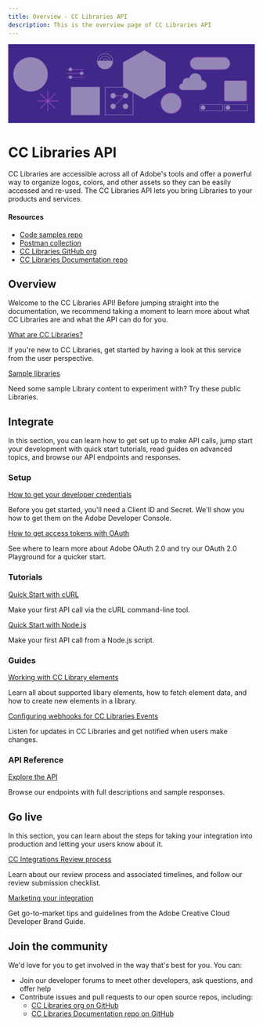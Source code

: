 ```yaml
---
title: Overview - CC Libraries API
description: This is the overview page of CC Libraries API
---
```


<Hero slots="image, heading, text" background="rgb(64, 34, 138)"/>

![Hero image](./illustration.png)

# CC Libraries API

CC Libraries are accessible across all of Adobe's tools and offer a powerful way to organize logos, colors, and other assets so they can be easily accessed and re-used. The CC Libraries API lets you bring Libraries to your products and services.

<Resources slots="heading, links"/>

#### Resources

- [Code samples repo](https://github.com/cc-libraries-api/code-samples)
- [Postman collection](https://github.com/cc-libraries-api/api-docs/blob/master/adobe_cc_libraries_apis.postman_collection.json)
- [CC Libraries GitHub org](https://github.com/cc-libraries-api)
- [CC Libraries Documentation repo](https://github.com/AdobeDocs/cc-libraries-api)

## Overview

Welcome to the CC Libraries API! Before jumping straight into the documentation, we recommend taking a moment to learn more about what CC Libraries are and what the API can do for you.

<DiscoverBlock slots="link, text"/>

[What are CC Libraries?](overview/product-overview/)

If you're new to CC Libraries, get started by having a look at this service from the user perspective.

<DiscoverBlock slots="link, text"/>

[Sample libraries](overview/sample-libraries/)

Need some sample Library content to experiment with? Try these public Libraries.

## Integrate

In this section, you can learn how to get set up to make API calls, jump start your development with quick start tutorials, read guides on advanced topics, and browse our API endpoints and responses.

<DiscoverBlock slots="heading, link, text"/>

### Setup

[How to get your developer credentials](integrate/setup/developer-credentials/)

Before you get started, you'll need a Client ID and Secret. We'll show you how to get them on the Adobe Developer Console.

<DiscoverBlock slots="link, text"/>

[How to get access tokens with OAuth](integrate/setup/oauth/)

See where to learn more about Adobe OAuth 2.0 and try our OAuth 2.0 Playground for a quicker start.

<DiscoverBlock slots="heading, link, text"/>

### Tutorials

[Quick Start with cURL](integrate/tutorials/quick-start-curl/)

Make your first API call via the cURL command-line tool.

<DiscoverBlock slots="link, text"/>

[Quick Start with Node.js](integrate/tutorials/quick-start-nodejs/)

Make your first API call from a Node.js script.

<DiscoverBlock slots="heading, link, text"/>

### Guides

[Working with CC Library elements](integrate/guides/working-with-elements/)

Learn all about supported libary elements, how to fetch element data, and how to create new elements in a library.

<DiscoverBlock slots="link, text"/>

[Configuring webhooks for CC Libraries Events](integrate/guides/configuring-events-webhooks/)

Listen for updates in CC Libraries and get notified when users make changes.

<DiscoverBlock slots="heading, link, text"/>

### API Reference

[Explore the API](api/)

Browse our endpoints with full descriptions and sample responses.

## Go live

In this section, you can learn about the steps for taking your integration into production and letting your users know about it.

<DiscoverBlock slots="link, text"/>

[CC Integrations Review process](go-live/review-process/)

Learn about our review process and associated timelines, and follow our review submission checklist.

<DiscoverBlock slots="link, text"/>

[Marketing your integration](go-live/marketing/)

Get go-to-market tips and guidelines from the Adobe Creative Cloud Developer Brand Guide.

## Join the community

We'd love for you to get involved in the way that's best for you. You can:

- Join our developer forums to meet other developers, ask questions, and offer help
- Contribute issues and pull requests to our open source repos, including:
  - [CC Libraries org on GitHub](https://github.com/cc-libraries-api)
  - [CC Libraries Documentation repo on GitHub](https://github.com/AdobeDocs/cc-libraries-api)
